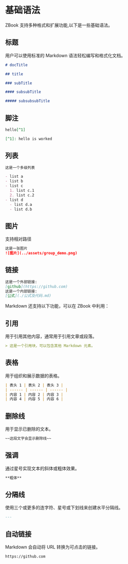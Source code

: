 # 基础语法

ZBook 支持多种格式和扩展功能,以下是一些基础语法。

## 标题

用户可以使用标准的 Markdown 语法轻松编写和格式化文档。

```markdown
# docTitle

## title

### subTitle

#### subsubTitle

##### subsubsubTitle
```

## 脚注

```markdown
hello[^1]

[^1]: hello is worked
```

## 列表

```markdown
这是一个多级列表

- list a
- list b
- list c
  1. list c.1
  2. list c.2
- list d
  - list d.a
  - list d.b
```

## 图片

支持相对路径

```markdown
这是一张图片
![图片](../assets/group_demo.png)
```

## 链接

```markdown
这是一个外部链接:
[github](https://github.com)
这是一个内部链接:
[公式](./公式及代码.md)
```

Markdown 还支持以下功能，可以在 ZBook 中利用：

## 引用

用于引用其他内容，通常用于引用文章或段落。

```markdown
> 这是一个引用块，可以包含其他 Markdown 元素。
```

## 表格

用于组织和展示数据的表格。

```markdown
| 表头 1 | 表头 2 | 表头 3 |
| ------ | ------ | ------ |
| 内容 1 | 内容 2 | 内容 3 |
| 内容 4 | 内容 5 | 内容 6 |
```

## 删除线

用于显示已删除的文本。

```markdown
~~这段文字会显示删除线~~
```

## 强调

通过星号实现文本的斜体或粗体效果。

```markdown
**粗体**
```

## 分隔线

使用三个或更多的连字符、星号或下划线来创建水平分隔线。

```markdown
---
```

## 自动链接

Markdown 会自动将 URL 转换为可点击的链接。

```markdown
https://github.com
```
